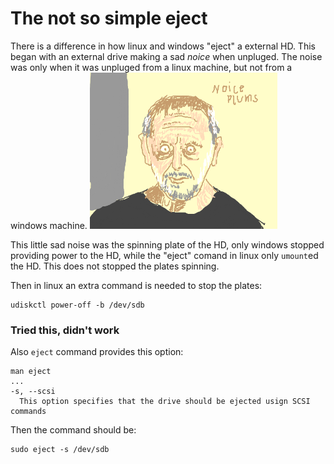 # The not so simple eject

There is a difference in how linux and windows "eject" a external HD.
This began with an external drive making a sad _noice_ when unpluged.
The noise was only when it was unpluged from a linux machine, but not 
from a windows machine.
![](img/noice.png)

This little sad noise was the spinning plate of the HD, only windows
stopped providing power to the HD, while the "eject" comand in linux
only `umount`ed the HD. This does not stopped the plates spinning.

Then in linux an extra command is needed to stop the plates:
```
udiskctl power-off -b /dev/sdb
```

### Tried this, didn't work
Also `eject` command provides this option:
```
man eject
...
-s, --scsi
  This option specifies that the drive should be ejected usign SCSI commands
```

Then the command should be:

```
sudo eject -s /dev/sdb
```
